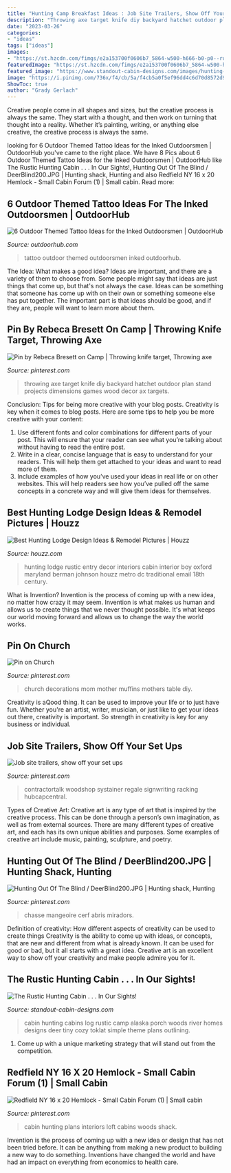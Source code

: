 ```yaml
---
title: "Hunting Camp Breakfast Ideas : Job Site Trailers, Show Off Your Set Ups"
description: "Throwing axe target knife diy backyard hatchet outdoor plan stand projects dimensions games wood decor ax targets"
date: "2023-03-26"
categories:
- "ideas"
tags: ["ideas"]
images:
- "https://st.hzcdn.com/fimgs/e2a153700f0606b7_5864-w500-h666-b0-p0--rustic-entry.jpg"
featuredImage: "https://st.hzcdn.com/fimgs/e2a153700f0606b7_5864-w500-h666-b0-p0--rustic-entry.jpg"
featured_image: "https://www.standout-cabin-designs.com/images/hunting-cabin3a.JPG"
image: "https://i.pinimg.com/736x/f4/cb/5a/f4cb5a0f5ef96dd4c6d70d8572d92cd9.jpg"
ShowToc: true
author: "Grady Gerlach"
---
```



Creative people come in all shapes and sizes, but the creative process is always the same. They start with a thought, and then work on turning that thought into a reality. Whether it’s painting, writing, or anything else creative, the creative process is always the same.

	

		
looking for 6 Outdoor Themed Tattoo Ideas for the Inked Outdoorsmen | OutdoorHub you've came to the right place. We have 8 Pics about 6 Outdoor Themed Tattoo Ideas for the Inked Outdoorsmen | OutdoorHub like The Rustic Hunting Cabin . . . In Our Sights!, Hunting Out Of The Blind / DeerBlind200.JPG | Hunting shack, Hunting and also Redfield NY 16 x 20 Hemlock - Small Cabin Forum (1) | Small cabin. Read more:
		
    
## 6 Outdoor Themed Tattoo Ideas For The Inked Outdoorsmen | OutdoorHub

<img loading=lazy src="https://cdn.outdoorhub.com/wp-content/uploads/sites/2/2017/02/OutdoorThemedTattoos.jpg" onerror="this.onerror=null;this.src='https://tse4.mm.bing.net/th?id=OIP.iccFnLXreTK8ZVpPT1Zn5wHaE8&amp;pid=15.1';" alt="6 Outdoor Themed Tattoo Ideas for the Inked Outdoorsmen | OutdoorHub">

_Source: outdoorhub.com_

>tattoo outdoor themed outdoorsmen inked outdoorhub. 

	

The Idea: What makes a good idea?
Ideas are important, and there are a variety of them to choose from. Some people might say that ideas are just things that come up, but that's not always the case. Ideas can be something that someone has come up with on their own or something someone else has put together. The important part is that ideas should be good, and if they are, people will want to learn more about them.

    
## Pin By Rebeca Bresett On Camp | Throwing Knife Target, Throwing Axe

<img loading=lazy src="https://i.pinimg.com/736x/f4/cb/5a/f4cb5a0f5ef96dd4c6d70d8572d92cd9.jpg" onerror="this.onerror=null;this.src='https://tse2.mm.bing.net/th?id=OIP.wPcDKOKa4cgCp5mVAFL6mgHaJ3&amp;pid=15.1';" alt="Pin by Rebeca Bresett on Camp | Throwing knife target, Throwing axe">

_Source: pinterest.com_

>throwing axe target knife diy backyard hatchet outdoor plan stand projects dimensions games wood decor ax targets. 

	

Conclusion: Tips for being more creative with your blog posts.
Creativity is key when it comes to blog posts. Here are some tips to help you be more creative with your content: 
1. Use different fonts and color combinations for different parts of your post. This will ensure that your reader can see what you’re talking about without having to read the entire post. 
2. Write in a clear, concise language that is easy to understand for your readers. This will help them get attached to your ideas and want to read more of them. 
3. Include examples of how you’ve used your ideas in real life or on other websites. This will help readers see how you’ve pulled off the same concepts in a concrete way and will give them ideas for themselves. 

    
## Best Hunting Lodge Design Ideas &amp; Remodel Pictures | Houzz

<img loading=lazy src="https://st.hzcdn.com/fimgs/e2a153700f0606b7_5864-w500-h666-b0-p0--rustic-entry.jpg" onerror="this.onerror=null;this.src='https://tse2.mm.bing.net/th?id=OIP.YSZ1H2IW11kie2B6RPZJZgHaJ3&amp;pid=15.1';" alt="Best Hunting Lodge Design Ideas &amp; Remodel Pictures | Houzz">

_Source: houzz.com_

>hunting lodge rustic entry decor interiors cabin interior boy oxford maryland berman johnson houzz metro dc traditional email 18th century. 

	

What is Invention?
Invention is the process of coming up with a new idea, no matter how crazy it may seem. Invention is what makes us human and allows us to create things that we never thought possible. It's what keeps our world moving forward and allows us to change the way the world works.

    
## Pin On Church

<img loading=lazy src="https://i.pinimg.com/736x/ba/bf/6c/babf6cf3509ba82b6c872e918ac037a6--church-fellowship-table-clothes.jpg" onerror="this.onerror=null;this.src='https://tse4.mm.bing.net/th?id=OIP.5ThfqDmKs6Ha6njCt2ZvJwHaJ3&amp;pid=15.1';" alt="Pin on Church">

_Source: pinterest.com_

>church decorations mom mother muffins mothers table diy. 

	

Creativity is aQood thing. It can be used to improve your life or to just have fun. Whether you're an artist, writer, musician, or just like to get your ideas out there, creativity is important. So strength in creativity is key for any business or individual.

    
## Job Site Trailers, Show Off Your Set Ups

<img loading=lazy src="https://i.pinimg.com/736x/5e/72/75/5e7275c3c478f5692f59f863f4e86d75.jpg" onerror="this.onerror=null;this.src='https://tse3.mm.bing.net/th?id=OIP.VC6LAdFRyHWYlYbisfF5GAAAAA&amp;pid=15.1';" alt="Job site trailers, show off your set ups">

_Source: pinterest.com_

>contractortalk woodshop systainer regale signwriting racking hubcapcentral. 

	

Types of Creative Art:
Creative art is any type of art that is inspired by the creative process. This can be done through a person’s own imagination, as well as from external sources. There are many different types of creative art, and each has its own unique abilities and purposes. Some examples of creative art include music, painting, sculpture, and poetry.

    
## Hunting Out Of The Blind / DeerBlind200.JPG | Hunting Shack, Hunting

<img loading=lazy src="https://i.pinimg.com/736x/ae/59/42/ae594221e086800784c6a098b07da491.jpg" onerror="this.onerror=null;this.src='https://tse4.mm.bing.net/th?id=OIP.Ftgzo_X0EP0FZsTLE1K3iQAAAA&amp;pid=15.1';" alt="Hunting Out Of The Blind / DeerBlind200.JPG | Hunting shack, Hunting">

_Source: pinterest.com_

>chasse mangeoire cerf abris miradors. 

	

Definition of creativity: How different aspects of creativity can be used to create things
Creativity is the ability to come up with ideas, or concepts, that are new and different from what is already known. It can be used for good or bad, but it all starts with a great idea. Creative art is an excellent way to show off your creativity and make people admire you for it.

    
## The Rustic Hunting Cabin . . . In Our Sights!

<img loading=lazy src="https://www.standout-cabin-designs.com/images/hunting-cabin3a.JPG" onerror="this.onerror=null;this.src='https://tse2.mm.bing.net/th?id=OIP.fM3ju41QRs8vbEWlzYSrVQHaFA&amp;pid=15.1';" alt="The Rustic Hunting Cabin . . . In Our Sights!">

_Source: standout-cabin-designs.com_

>cabin hunting cabins log rustic camp alaska porch woods river homes designs deer tiny cozy toklat simple theme plans outlining. 

	

1. Come up with a unique marketing strategy that will stand out from the competition.

    
## Redfield NY 16 X 20 Hemlock - Small Cabin Forum (1) | Small Cabin

<img loading=lazy src="https://i.pinimg.com/736x/59/12/9e/59129e61e9462d0fa4b3059c07bc525d--x-cabin-with-loft-hunting-cabin.jpg" onerror="this.onerror=null;this.src='https://tse4.mm.bing.net/th?id=OIP.g0xlkob2withcLa4umxOYwHaFj&amp;pid=15.1';" alt="Redfield NY 16 x 20 Hemlock - Small Cabin Forum (1) | Small cabin">

_Source: pinterest.com_

>cabin hunting plans interiors loft cabins woods shack. 

	

Invention is the process of coming up with a new idea or design that has not been tried before. It can be anything from making a new product to building a new way to do something. Inventions have changed the world and have had an impact on everything from economics to health care.

